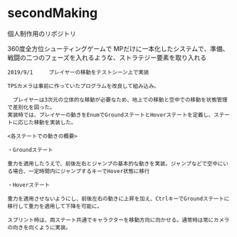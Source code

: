# secondMaking
個人制作用のリポジトリ

360度全方位シューティングゲームで
MPだけに一本化したシステムで、準備、戦闘の二つのフェーズを入れるような、ストラテジー要素を取り入れる

    2019/9/1　　　プレイヤーの移動をテストシーン上で実装
    
    TPSカメラは事前に作っていたプログラムを改良して組み込み。
    
    　プレイヤーは3次元の立体的な移動が必要なため、地上での移動と空中での移動を状態管理で差別化を図った。
    実装時では、プレイヤーの動きをEnumでGroundステートとHoverステートを定義し、ステートに応じた移動を実装した。
 
    <各ステートでの動きの概要>
    
    ・Groundステート
 
    重力を適用したうえで、前後左右とジャンプの基本的な動きを実装。ジャンプなどで空中にいる場合、一定時間内にジャンプするキーでHover状態に移行

    ・Hoverステート
    
    重力を適用させないようにし、前後左右の動きに上昇を加え、CtrlキーでGroundステートに移行して重力を適用して下降を可能に。
    
    スプリント時は、両ステート共通でキャラクターを移動方向に向かせる。通常時は常にカメラの向きを向くように実装。
